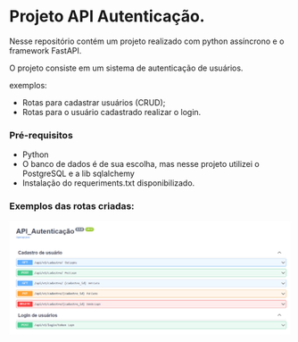 # Projeto API Autenticação.

Nesse repositório contém um projeto realizado com python assíncrono e o framework
FastAPI.

O projeto consiste em um sistema de autenticação de usuários.

exemplos:

- Rotas para cadastrar usuários (CRUD);
- Rotas para o usuário cadastrado realizar o login.

### Pré-requisitos

- Python
- O banco de dados é de sua escolha, mas nesse projeto utilizei o PostgreSQL e a lib sqlalchemy
- Instalação do requeriments.txt disponibilizado.

### Exemplos das rotas criadas:

![Uma rota simples (get)](src/img/autenticacao.PNG)



